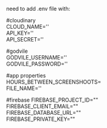 need to add .env file with:

#cloudinary  
CLOUD_NAME=''  
API_KEY=''  
API_SECRET=''  

#godvile  
GODVILE_USERNAME=''  
GODVILE_PASSWORD=''  

#app properties  
HOURS_BETWEEN_SCREENSHOOTS=  
FILE_NAME=''  

#firebase
FIREBASE_PROJECT_ID=""  
FIREBASE_CLIENT_EMAIL=""  
FIREBASE_DATABASE_URL=""  
FIREBASE_PRIVATE_KEY=""  

